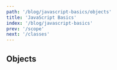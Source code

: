```yaml
---
path: '/blog/javascript-basics/objects'
title: 'JavaScript Basics'
index: '/blog/javascript-basics'
prev: '/scope'
next: '/classes'
---
```


## Objects